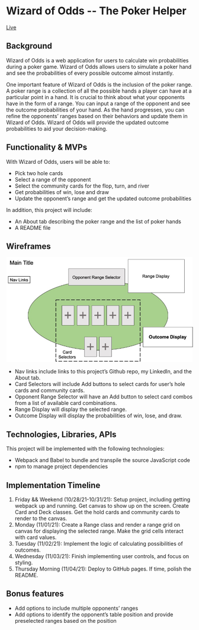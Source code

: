 # Wizard of Odds -- The Poker Helper

[Live](https://jh177.github.io/poker-helper/)

## Background

Wizard of Odds is a web application for users to calculate win probabilities during a poker game. Wizard of Odds allows users to simulate a poker hand and see the probabilities of every possible outcome almost instantly. 

One important feature of Wizard of Odds is the inclusion of the poker range. A poker range is a collection of all the possible hands a player can have at a particular point in a hand. It is crucial to think about what your opponents have in the form of a range. You can input a range of the opponent and see the outcome probabilities of your hand. As the hand progresses, you can refine the opponents’ ranges based on their behaviors and update them in Wizard of Odds. Wizard of Odds will provide the updated outcome probabilities to aid your decision-making.



## Functionality & MVPs

With Wizard of Odds, users will be able to:
* Pick two hole cards
* Select a range of the opponent
* Select the community cards for the flop, turn, and river
* Get probabilities of win, lose and draw
* Update the opponent’s range and get the updated outcome probabilities

In addition, this project will include:
* An About tab describing the poker range and the list of poker hands
* A README file



## Wireframes

![wireframes](/assets/images/Poker-Helper%20Wireframes.jpg)

* Nav links include links to this project’s Github repo, my LinkedIn, and the About tab.
* Card Selectors will include Add buttons to select cards for user’s hole cards and community cards.
* Opponent Range Selector will have an Add button to select card combos from a list of available card combinations.
* Range Display will display the selected range.
* Outcome Display will display the probabilities of win, lose, and draw.



## Technologies, Libraries, APIs
This project will be implemented with the following technologies:
* Webpack and Babel to bundle and transpile the source JavaScript code
* npm to manage project dependencies



## Implementation Timeline

1. Friday && Weekend (10/28/21-10/31/21): Setup project, including getting webpack up and running. Get canvas to show up on the screen. Create Card and Deck classes. Get the hold cards and community cards to render to the canvas.
2. Monday (11/01/21): Create a Range class and render a range grid on canvas for displaying the selected range. Make the grid cells interact with card values.
3. Tuesday (11/02/21): Implement the logic of calculating possibilities of outcomes.
4. Wednesday (11/03/21): Finish implementing user controls, and focus on styling. 
5. Thursday Morning (11/04/21): Deploy to GitHub pages. If time, polish the README.



## Bonus features
* Add options to include multiple opponents’ ranges
* Add options to identify the opponent’s table position and provide preselected ranges based on the position

